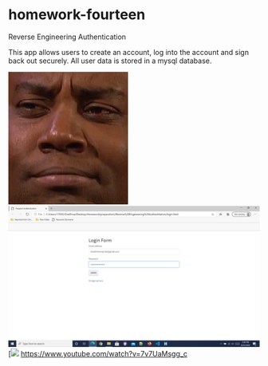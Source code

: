 # homework-fourteen
Reverse Engineering Authentication

This app allows users to create an account, log into the account and sign back out securely. All user data is stored in a mysql database. 

![alt-text](https://github.com/bashkimereqi100/homework-fourteen/blob/master/images/giphy.webp)
![](images/image1.png)
[![](https://i.ytimg.com/vi/kmp0TJjPT4A/maxresdefault.jpg)
https://www.youtube.com/watch?v=7v7UaMsgg_c
